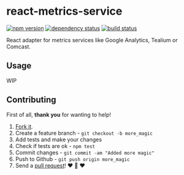 # react-metrics-service
[![npm version](https://img.shields.io/npm/v/react-metrics-service.svg?style=flat-square)](https://www.npmjs.com/package/react-metrics-service)
[![dependency status](https://img.shields.io/david/team-magneto/react-metrics-service.svg?style=flat-square)](https://david-dm.org/team-magneto/react-metrics-service)
[![build status](https://img.shields.io/travis/team-magneto/react-metrics-service.svg?style=flat-square)](https://travis-ci.org/team-magneto/react-metrics-service)

React adapter for metrics services like Google Analytics, Tealium or Comcast.

## Usage

WIP

## Contributing

First of all, **thank you** for wanting to help!

1. [Fork it](https://help.github.com/articles/fork-a-repo).
2. Create a feature branch - `git checkout -b more_magic`
3. Add tests and make your changes
4. Check if tests are ok - `npm test`
5. Commit changes - `git commit -am "Added more magic"`
6. Push to Github - `git push origin more_magic`
7. Send a [pull request](https://help.github.com/articles/using-pull-requests)! :heart: :sparkling_heart: :heart:
